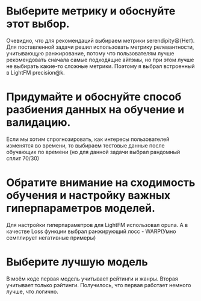 # Выберите метрику и обоснуйте этот выбор.
Очевидно, что для рекомендаций выбираем метрики serendipity😆(Нет). <br /> Для поставленной задачи решил использовать метрику релевантности, учитывающую ранжирование, потому что пользователям лучше рекомендовать сначала самые подходящие айтэмы, но при этом лучше не выбирать какие-то сложные метрики. Поэтому я выбрал встроенный в LightFM precision@k.
# Придумайте и обоснуйте способ разбиения данных на обучение и валидацию.
Если мы хотим спрогнозировать, как интересы пользователей изменятся во времени, то выбираем тестовые данные после обучающих по времени (но для данной задачи выбрал рандомный сплит 70/30)
# Обратите внимание на сходимость обучения и настройку важных гиперпараметров моделей.
Для настройки гиперпараметров  для LightFM использовал opuna. А в качестве Loss функции выбрал ранжирующий лосс - WARP(Умно семплирует негативные примеры)
# Выберите лучшую модель
В моём коде первая модель учитывает рейтинги и жанры. Вторая учитывает только рэйтинги. Получилось, что первая работает немного лучше, что логично.